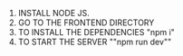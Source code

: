 1. INSTALL NODE JS.
2. GO TO THE FRONTEND DIRECTORY
3. TO INSTALL THE DEPENDENCIES "npm i"
4. TO START THE SERVER ""npm run dev""

